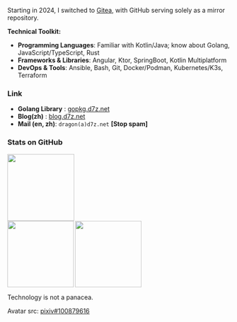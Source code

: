 Starting in 2024, I switched to [Gitea](https://github.com/go-gitea/gitea.git), with GitHub serving solely as a mirror repository.

**Technical Toolkit:**

- **Programming Languages**: Familiar with Kotlin/Java; know about Golang, JavaScript/TypeScript, Rust
- **Frameworks & Libraries**: Angular, Ktor, SpringBoot, Kotlin Multiplatform
- **DevOps & Tools**: Ansible, Bash, Git, Docker/Podman, Kubernetes/K3s, Terraform

### Link

-  **Golang Library** : [gopkg.d7z.net](https://gopkg.d7z.net)
-  **Blog(zh)** : [blog.d7z.net](https://blog.d7z.net)
-  **Mail (en, zh)**: `dragon(a)d7z.net` **[Stop spam]**
### Stats on GitHub

<img src="http://github-profile-summary-cards.vercel.app/api/cards/profile-details?username=ExplodingDragon&theme=github_dark" height="151">
<div align="left">
  <img src="http://github-profile-summary-cards.vercel.app/api/cards/stats?username=ExplodingDragon&theme=github_dark" align="left" height="150">
  <img src="https://github-profile-summary-cards.vercel.app/api/cards/most-commit-language?username=ExplodingDragon&theme=github_dark" align="left" height="150">
  &nbsp;<br clear="all">
</div>

Technology is not a panacea.

Avatar src: [pixiv#100879616](https://www.pixiv.net/artworks/100879616)
